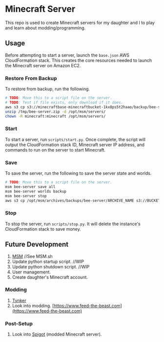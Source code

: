 # Minecraft Server

This repo is used to create Minecraft servers for my daughter and I to play and learn about modding/programming.

## Usage

Before attempting to start a server, launch the `base.json` AWS CloudFormation stack. This creates the core resources needed to launch the Minecraft server on Amazon EC2.

### Restore From Backup

To restore from backup, run the following.

```bash
# TODO: Move this to a script file on the server.
# TODO: Test if file exists, only download if it does.
aws s3 cp s3://minecraftbase-minecraftbucket-1kx8ps5t2haao/backup/bee-server.zip /tmp
unzip /tmp/bee-server.zip -d /opt/msm/servers/
chown -R minecraft:minecraft /opt/msm/servers/
```

### Start

To start a server, run `scripts/start.py`. Once complete, the script will output the CloudFormation stack ID, Minecraft server IP address, and commands to run on the server to start Minecraft.

### Save

To save the server, run the following to save the server state and worlds.

```bash
# TODO: Move this to a script file on the server.
msm bee-server save all
msm bee-server worlds backup
msm bee-server stop
aws s3 cp /opt/msm/archives/backups/bee-server/ARCHIVE_NAME s3://BUCKET_NAME/backup/bee-server.zip
```

### Stop

To stop the server, run `scripts/stop.py`. It will delete the instance's CloudFormation stack to save money.

## Future Development

1. [MSM](http://msmhq.com/) //See MSM.sh
1. Update python startup script. //WIP
1. Update python shutdown script. //WIP
1. User management.
1. Create daughter's Minecraft account.

### Modding

1. [Tynker](https://www.tynker.com/learn-to-code/minecraft/)
1. Look into modding. [https://www.feed-the-beast.com](https://www.feed-the-beast.com)

### Post-Setup

1. Look into [Spigot](https://www.spigotmc.org/) (modded Minecraft server).